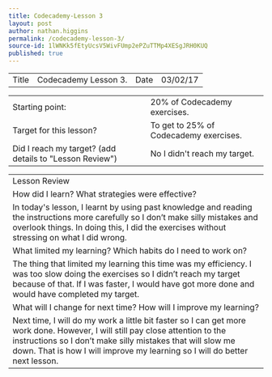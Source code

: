 ```yaml
---
title: Codecademy-Lesson 3
layout: post
author: nathan.higgins
permalink: /codecademy-lesson-3/
source-id: 1lWNKk5fEtyUcsV5WivFUmp2ePZuTTMp4XESgJRH0KUQ
published: true
---
```

<table>
  <tr>
    <td>Title</td>
    <td>Codecademy Lesson 3.</td>
    <td>Date</td>
    <td>03/02/17</td>
  </tr>
</table>


<table>
  <tr>
    <td>Starting point:</td>
    <td>20% of Codecademy exercises.</td>
  </tr>
  <tr>
    <td>Target for this lesson?</td>
    <td>To get to 25% of Codecademy exercises.</td>
  </tr>
  <tr>
    <td>Did I reach my target? 
(add details to "Lesson Review")</td>
    <td> No I didn't reach my target.</td>
  </tr>
</table>


<table>
  <tr>
    <td>Lesson Review</td>
  </tr>
  <tr>
    <td>How did I learn? What strategies were effective? </td>
  </tr>
  <tr>
    <td>In today's lesson, I learnt by using past knowledge and reading the instructions more carefully so I don’t make silly mistakes and overlook things. In doing this, I did the exercises without stressing on what I did  wrong.</td>
  </tr>
  <tr>
    <td>What limited my learning? Which habits do I need to work on? </td>
  </tr>
  <tr>
    <td>The thing that limited my learning this time was my efficiency. I was too slow doing the exercises so I didn’t reach my target because of that. If I was faster, I would have got more done and would have completed my target.</td>
  </tr>
  <tr>
    <td>What will I change for next time? How will I improve my learning?</td>
  </tr>
  <tr>
    <td>Next time, I will do my work a little bit faster so I can get more work done. However, I will still pay close attention to the instructions so I don’t make silly mistakes that will slow me down. That is how I will improve my learning so I will do better next lesson.</td>
  </tr>
</table>


